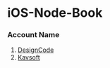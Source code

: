 # iOS-Node-Book

### Account Name
1. [DesignCode](https://www.youtube.com/@DesignCodeTeam)
2. [Kavsoft](https://www.youtube.com/@Kavsoft/playlists)
